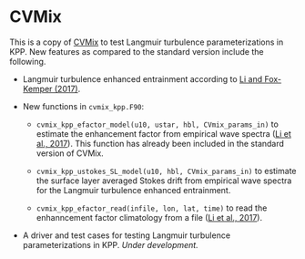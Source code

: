 # CVMix

This is a copy of [CVMix](https://github.com/CVMix/CVMix-src) to test Langmuir turbulence parameterizations in KPP. New features as compared to the standard version include the following.

- Langmuir turbulence enhanced entrainment according to [Li and Fox-Kemper (2017)](https://doi.org/10.1175%2FJPO-D-17-0085.1).

- New functions in `cvmix_kpp.F90`:

  - `cvmix_kpp_efactor_model(u10, ustar, hbl, CVmix_params_in)` to estimate the enhancement factor from empirical wave spectra ([Li et al., 2017](https://doi.org/10.1016%2Fj.ocemod.2017.03.016)). This function has already been included in the standard version of CVMix.

  - `cvmix_kpp_ustokes_SL_model(u10, hbl, CVmix_params_in)` to estimate the surface layer averaged Stokes drift from empirical wave spectra for the Langmuir turbulence enhanced entrainment.  

  - `cvmix_kpp_efactor_read(infile, lon, lat, time)` to read the enhanncement factor climatology from a file ([Li et al., 2017](https://doi.org/10.1016%2Fj.ocemod.2017.03.016)).

- A driver and test cases for testing Langmuir turbulence parameterizations in KPP. _Under development._